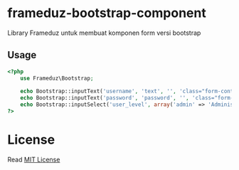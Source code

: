 # frameduz-bootstrap-component

Library Frameduz untuk membuat komponen form versi bootstrap

## Usage
```php
<?php
    use Frameduz\Bootstrap;
    
    echo Bootstrap::inputText('username', 'text', '', 'class="form-control" placeholder="Username"');
    echo Bootstrap::inputText('password', 'password', '', 'class="form-control" placeholder="Password"');
    echo Bootstrap::inputSelect('user_level', array('admin' => 'Administrator', 'user' => 'User'), 'user', 'class="form-control"');
?>
```

# License
Read [MIT License](LICENSE)